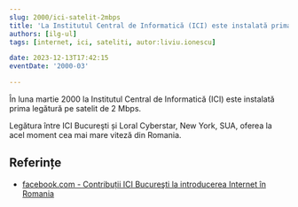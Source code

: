 ```yaml
---
slug: 2000/ici-satelit-2mbps
title: 'La Institutul Central de Informatică (ICI) este instalată prima legătură pe satelit de 2 Mbps'
authors: [ilg-ul]
tags: [internet, ici, sateliti, autor:liviu.ionescu]

date: 2023-12-13T17:42:15
eventDate: '2000-03'

---
```


În luna martie 2000 la Institutul Central de Informatică (ICI) este instalată prima legătură pe satelit de 2 Mbps.

<!-- truncate -->

Legătura între ICI Bucureşti și Loral Cyberstar, New York, SUA, oferea
la acel moment cea mai mare viteză din Romania.

## Referințe

- [facebook.com - Contribuții ICI Bucureşti la introducerea Internet în Romania](https://www.facebook.com/ICIBucuresti/posts/3488728511216217/)
